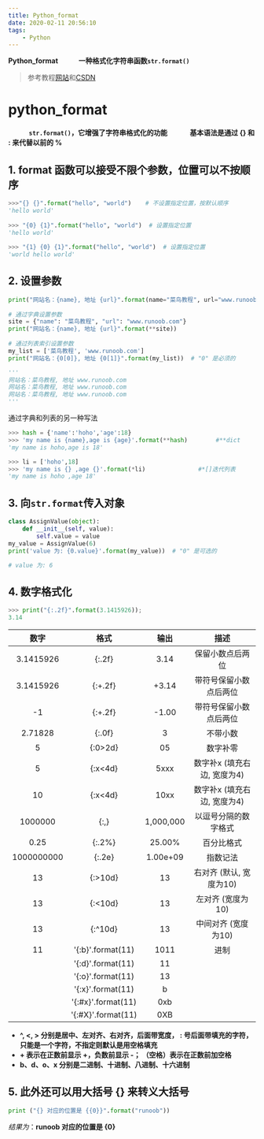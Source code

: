 ```yaml
---
title: Python_format
date: 2020-02-11 20:56:10
tags:
    - Python
---
```

**Python_format&emsp;&emsp;&emsp;一种格式化字符串函数`str.format()`**
>参考教程[网站](https://www.runoob.com/python/att-string-format.html)和[CSDN](https://blog.csdn.net/qq_19691995/article/details/84197252)
<!--more -->

# python_format
&emsp;&emsp;&emsp;**`str.format()`，它增强了字符串格式化的功能**
&emsp;&emsp;&emsp;**基本语法是通过 {} 和 : 来代替以前的 %**

## 1. format 函数可以接受不限个参数，位置可以不按顺序
```py
>>>"{} {}".format("hello", "world")    # 不设置指定位置，按默认顺序
'hello world'
 
>>> "{0} {1}".format("hello", "world")  # 设置指定位置
'hello world'
 
>>> "{1} {0} {1}".format("hello", "world")  # 设置指定位置
'world hello world'
```

## 2. 设置参数
```py
print("网站名：{name}, 地址 {url}".format(name="菜鸟教程", url="www.runoob.com"))
 
# 通过字典设置参数
site = {"name": "菜鸟教程", "url": "www.runoob.com"}
print("网站名：{name}, 地址 {url}".format(**site))
 
# 通过列表索引设置参数
my_list = ['菜鸟教程', 'www.runoob.com']
print("网站名：{0[0]}, 地址 {0[1]}".format(my_list))  # "0" 是必须的

'''
网站名：菜鸟教程, 地址 www.runoob.com
网站名：菜鸟教程, 地址 www.runoob.com
网站名：菜鸟教程, 地址 www.runoob.com
'''
```

通过字典和列表的另一种写法
```py
>>> hash = {'name':'hoho','age':18}
>>> 'my name is {name},age is {age}'.format(**hash)        #**dict
'my name is hoho,age is 18'

>>> li = ['hoho',18]
>>> 'my name is {} ,age {}'.format(*li)               #*[]迭代列表
'my name is hoho ,age 18'
```

## 3. 向`str.format`传入对象
```py
class AssignValue(object):
    def __init__(self, value):
        self.value = value
my_value = AssignValue(6)
print('value 为: {0.value}'.format(my_value))  # "0" 是可选的

# value 为: 6
```

## 4. 数字格式化
```py
>>> print("{:.2f}".format(3.1415926));
3.14
```
|数字|格式|输出|描述|
|:----:|:----:|:----:|:----:|
|3.1415926|	{:.2f}|	3.14|	保留小数点后两位|
|3.1415926	|{:+.2f}	|+3.14	|带符号保留小数点后两位|
|-1	|{:+.2f}|-1.00	|带符号保留小数点后两位|
|2.71828	|{:.0f}|	3	|不带小数|
|5	|{:0>2d}	|05|	数字补零 |(填充左边, 宽度为2)|
|5	|{:x<4d}|	5xxx|	数字补x (填充右边, 宽度为4)|
|10	|{:x<4d}	|10xx|	数字补x (填充右边, 宽度为4)|
|1000000|	{:,}|	1,000,000	|以逗号分隔的数字格式|
|0.25|	{:.2%}	|25.00%|	百分比格式|
|1000000000	|{:.2e}|	1.00e+09	|指数记法|
|13	|{:>10d}|	        13|	右对齐 (默认, 宽度为10)|
|13	|{:<10d}	|13	|左对齐 (宽度为10)|
|13	|{:^10d}	|    13|	中间对齐 (宽度为10)|
|11|'{:b}'.format(11)  |1011|进制|     
||'{:d}'.format(11)|11||
||'{:o}'.format(11)|13||
||'{:x}'.format(11)|b||
||'{:#x}'.format(11)|0xb||
||'{:#X}'.format(11)|0XB||

- **^, <, > 分别是居中、左对齐、右对齐，后面带宽度， : 号后面带填充的字符，只能是一个字符，不指定则默认是用空格填充**
- **+ 表示在正数前显示 +，负数前显示 -；  （空格）表示在正数前加空格**
- **b、d、o、x 分别是二进制、十进制、八进制、十六进制**

## 5. 此外还可以用大括号 {} 来转义大括号
```py
print ("{} 对应的位置是 {{0}}".format("runoob"))
```
*结果为*：**runoob 对应的位置是 {0}**